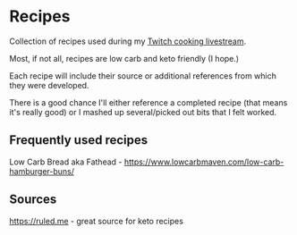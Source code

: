 # Recipes
Collection of recipes used during my [Twitch cooking livestream](https://www.twitch.tv/sprngr_).

Most, if not all, recipes are low carb and keto friendly (I hope.)

Each recipe will include their source or additional references from which they were developed.

There is a good chance I'll either reference a completed recipe (that means it's really good) or I mashed up several/picked out bits that I felt worked.

## Frequently used recipes
Low Carb Bread aka Fathead - https://www.lowcarbmaven.com/low-carb-hamburger-buns/

## Sources
https://ruled.me - great source for keto recipes
